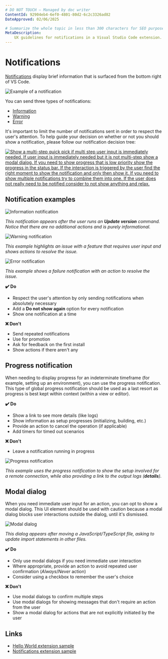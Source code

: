 ```yaml
---
# DO NOT TOUCH — Managed by doc writer
ContentId: 92904eb4-6ef0-4801-80d2-6c2c3326ad82
DateApproved: 02/06/2025

# Summarize the whole topic in less than 300 characters for SEO purpose
MetaDescription:
    UX guidelines for notifications in a Visual Studio Code extension.
---
```


# Notifications

[Notifications](/api/extension-capabilities/common-capabilities#display-notifications)
display brief information that is surfaced from the bottom right of VS Code.

![Example of a notification](images/examples/notification.png)

You can send three types of notifications:

- [Information](/api/references/vscode-api#window.showInformationMessage)
- [Warning](/api/references/vscode-api#window.showWarningMessage)
- [Error](/api/references/vscode-api#window.showErrorMessage)

It's important to limit the number of notifications sent in order to respect the
user's attention. To help guide your decision on whether or not you should show
a notification, please follow our notification decision tree:

[![Show a multi-step quick pick if multi step user input is immediately needed. If user input is immediately needed but it is not multi-step show a modal dialog. If you need to show progress that is low priority show the progress in the status bar. If the interaction is triggered by the user find the right moment to show the notification and only then show it. If you need to show multiple notifications try to combine them into one. If the user does not really need to be notified consider to not show anything and relax.](images/examples/notification-decision-tree.png)](/assets/api/ux-guidelines/examples/notification-decision-tree.png)

## Notification examples

![Information notification](images/examples/notification-info.png)

_This notification appears after the user runs an **Update version** command.
Notice that there are no additional actions and is purely informational._

![Warning notification](images/examples/notification-warning.png)

_This example highlights an issue with a feature that requires user input and
shows actions to resolve the issue._

![Error notification](images/examples/notification-error.png)

_This example shows a failure notification with an action to resolve the issue._

**✔️ Do**

- Respect the user's attention by only sending notifications when absolutely
  necessary
- Add a **Do not show again** option for every notification
- Show one notification at a time

**❌ Don't**

- Send repeated notifications
- Use for promotion
- Ask for feedback on the first install
- Show actions if there aren't any

## Progress notification

When needing to display progress for an indeterminate timeframe (for example,
setting up an environment), you can use the progress notification. This type of
global progress notification should be used as a last resort as progress is best
kept within context (within a view or editor).

**✔️ Do**

- Show a link to see more details (like logs)
- Show information as setup progresses (initializing, building, etc.)
- Provide an action to cancel the operation (if applicable)
- Add timers for timed out scenarios

**❌ Don't**

- Leave a notification running in progress

![Progress notification](images/examples/notification-progress.png)

_This example uses the progress notification to show the setup involved for a
remote connection, while also providing a link to the output logs
(**details**)._

## Modal dialog

When you need immediate user input for an action, you can opt to show a modal
dialog. This UI element should be used with caution because a modal dialog
blocks user interactions outside the dialog, until it's dismissed.

![Modal dialog](images/examples/save-ai-generated-changes-dialog.png)

_This dialog appears after moving a JavaScript/TypeScript file, asking to update
import statements in other files._

**✔️ Do**

- Only use modal dialogs if you need immediate user interaction
- Where appropriate, provide an action to avoid repeated user confirmation
  (_Always_/_Never_ action)
- Consider using a checkbox to remember the user's choice

**❌ Don't**

- Use modal dialogs to confirm multiple steps
- Use modal dialogs for showing messages that don't require an action from the
  user
- Show a modal dialog for actions that are not explicitly initiated by the user

## Links

- [Hello World extension sample](HTTPS://github.com/microsoft/vscode-extension-samples/tree/main/helloworld-sample)
- [Notifications extension sample](HTTPS://github.com/microsoft/vscode-extension-samples/tree/main/notifications-sample)
